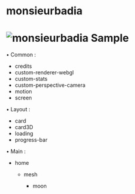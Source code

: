# monsieurbadia

# ![monsieurbadia Sample](http://monsieurbadia.com/assets/github/monsieurbadia/monsieurbadia-sample.gif?)

• Common :

  - credits
  - custom-renderer-webgl
  - custom-stats
  - custom-perspective-camera
  - motion
  - screen

• Layout :

  - card
  - card3D
  - loading
  - progress-bar

• Main :

  - home

    - mesh

      - moon

